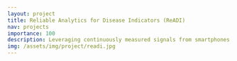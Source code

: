 ```yaml
---
layout: project
title: Reliable Analytics for Disease Indicators (ReADI)
nav: projects
importance: 100
description: Leveraging continuously measured signals from smartphones to detect human health status
img: /assets/img/project/readi.jpg
---
```


